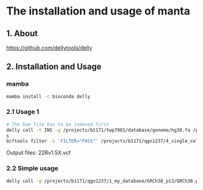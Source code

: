 # The installation and usage of manta

## 1. About

https://github.com/dellytools/delly

## 2. Installation and Usage

### mamba

```bash
mamba install -c bioconda delly
```

### 2.1 Usage 1

```bash
# The bam file has to be indexed first
delly call -t INS -g /projects/b1171/twp7981/database/genome/hg38.fa /projects/b1171/qgn1237/4_single_cell_SV_chimera/2_test_5_prostate_depth_SV_impact/NGS_data/22Rv1/max_depth/22Rv1.max.bam > /projects/b1171/qgn1237/4_single_cell_SV_chimera/2_test_5_prostate_depth_SV_impact/NGS_data/22Rv1/max_depth/delly/22Rv1_delly_INS.vcf &&
s
bcftools filter -i 'FILTER="PASS"' /projects/b1171/qgn1237/4_single_cell_SV_chimera/2_test_5_prostate_depth_SV_impact/NGS_data/22Rv1/max_depth/delly/*_delly_INS.vcf > /projects/b1171/qgn1237/4_single_cell_SV_chimera/2_test_5_prostate_depth_SV_impact/NGS_data/22Rv1/max_depth/delly/22Rv1_INS_filtered.vcf
```

Output files: 22Rv1.5X.vcf

### 2.2 Simple usage

```bash
delly call -g /projects/b1171/qgn1237/1_my_database/GRCh38_p13/GRCh38.p13.genome.fa input.bam > delly.vcf
```